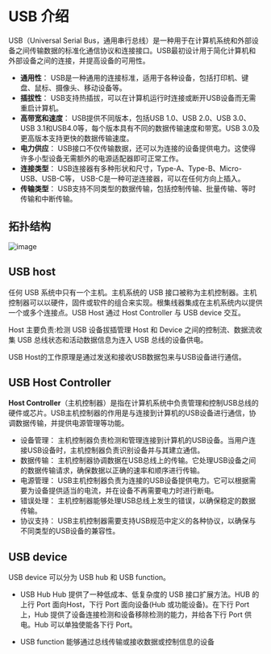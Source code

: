 # USB 介绍

USB（Universal Serial Bus，通用串行总线）是一种用于在计算机系统和外部设备之间传输数据的标准化通信协议和连接接口。USB最初设计用于简化计算机和外部设备之间的连接，并提高设备的可用性。

* **通用性**： USB是一种通用的连接标准，适用于各种设备，包括打印机、键盘、鼠标、摄像头、移动设备等。
* **插拔性**： USB支持热插拔，可以在计算机运行时连接或断开USB设备而无需重启计算机。
* **高带宽和速度**： USB提供不同版本，包括USB 1.0、USB 2.0、USB 3.0、USB 3.1和USB4.0等，每个版本具有不同的数据传输速度和带宽。USB 3.0及更高版本支持更快的数据传输速度。
* **电力供应**： USB接口不仅传输数据，还可以为连接的设备提供电力。这使得许多小型设备无需额外的电源适配器即可正常工作。
* **连接类型**： USB连接器有多种形状和尺寸，Type-A、Type-B、Micro-USB、USB-C等， USB-C是一种可逆连接器，可以在任何方向上插入。
* **传输类型**： USB支持不同类型的数据传输，包括控制传输、批量传输、等时传输和中断传输。

## 拓扑结构

![image](https://github.com/apengaaa/raspi4-with-arceos-doc/assets/83756052/d54b4bfa-2777-4649-9363-58da081f748f)


## USB host

任何 USB 系统中只有一个主机。主机系统的 USB 接口被称为主机控制器。主机控制器可以以硬件，固件或软件的组合来实现。根集线器集成在主机系统内以提供一个或多个连接点。USB Host 通过 Host Controller 与 USB device 交互。

Host 主要负责:检测 USB 设备拔插管理 Host 和 Device 之间的控制流、数据流收集 USB 总线状态和活动数据信息为连入 USB 总线的设备供电。

USB Host的工作原理是通过发送和接收USB数据包来与USB设备进行通信。

## USB Host Controller

**Host Controller**（主机控制器）是指在计算机系统中负责管理和控制USB总线的硬件或芯片。USB主机控制器的作用是与连接到计算机的USB设备进行通信，协调数据传输，并提供电源管理等功能。

* 设备管理： 主机控制器负责检测和管理连接到计算机的USB设备。当用户连接USB设备时，主机控制器负责识别设备并与其建立通信。
* 数据传输： 主机控制器协调数据在USB总线上的传输。它处理USB设备之间的数据传输请求，确保数据以正确的速率和顺序进行传输。
* 电源管理： USB主机控制器负责为连接的USB设备提供电力。它可以根据需要为设备提供适当的电流，并在设备不再需要电力时进行断电。
* 错误处理： 主机控制器能够处理USB总线上发生的错误，以确保稳定的数据传输。
* 协议支持： USB主机控制器需要支持USB规范中定义的各种协议，以确保与不同类型的USB设备的兼容性。

## USB device

USB device 可以分为 USB hub 和 USB function。

* USB Hub
   Hub 提供了一种低成本、低复杂度的 USB 接口扩展方法。HUB 的上行 Port 面向Host，下行 Port 面向设备(Hub 或功能设备)。在下行 Port 上，Hub 提供了设备连接检测和设备移除检测的能力，并给各下行 Port 供电。Hub 可以单独使能各下行 Port。

 


* USB function
  能够通过总线传输或接收数据或控制信息的设备
  







